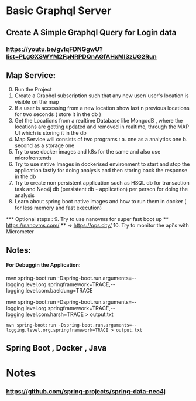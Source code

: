 # Basic Graphql Server

## Create A Simple Graphql Query for Login data

### https://youtu.be/gvIqFDNGgwU?list=PLgGXSWYM2FpNRPDQnAGfAHxMl3zUG2Run

## Map Service:

0. Run the Project
1. Create a Graphql subscription such that any new user/ user's location is visible on the map
2. If a user is accessing from a new location show last n previous locations for two seconds ( store it in the db )
3. Get the Locations from a realtime Database like MongodB , where the locations are getting updated and removed in realtime, through the MAP UI which is storing it in the db
4. Map Service will consists of two programs :
   a. one as a analytics one
   b. second as a storage one
5. Try to use docker images and k8s for the same and also use microfrontends
6. Try to use native Images in dockerised environment to start and stop the application fastly for doing analysis and then storing back the response in the db
7. Try to create non persistent application such as HSQL db for transaction task and Neo4j db (persistent db - application) per person for doing the analysis
8. Learn about spring boot native images and how to run them in docker ( for less memory and fast execution)

*** Optional steps :
9. Try to use nanovms for super fast boot up ** https://nanovms.com/ ** => https://ops.city/
10. Try to monitor the api's with Micrometer

## Notes:

#### For Debuggin the Application:

mvn spring-boot:run
-Dspring-boot.run.arguments=--logging.level.org.springframework=TRACE,--logging.level.com.baeldung=TRACE

mvn spring-boot:run -Dspring-boot.run.arguments=--logging.level.org.springframework=TRACE,--logging.level.com.harsh=TRACE > output.txt

    mvn spring-boot:run -Dspring-boot.run.arguments=--logging.level.org.springframework=TRACE > output.txt

## Spring Boot , Docker , Java

# Notes

### https://github.com/spring-projects/spring-data-neo4j
